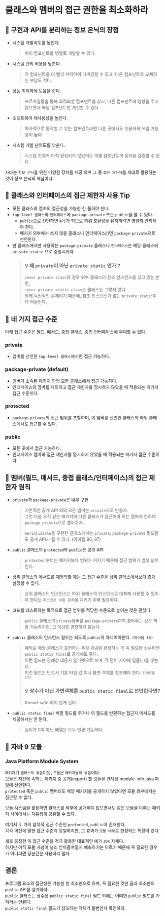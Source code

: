 # 클래스와 멤버의 접근 권한을 최소화하라
## 📍 구현과 API를 분리하는 정보 은닉의 장점

- 시스템 개발속도를 높인다.
  > 여러 컴포넌트를 병렬로 개발할 수 있다.
  >
- 시스템 관리 비용을 낮춘다.
  > 각 컴포넌트를 더 빨리 파악하여 디버깅할 수 있고, 다른 컴포넌트로 교체하는 부담도 적다.
  >
- 성능 최적화에 도움을 준다.
  > 프로파일링을 통해 최적화할 컴포넌트를 찾고, 다른 컴포넌트에 영향을 주지 않으면서 해당 컴포넌트만 개선할 수 있다.
  >
- 소프트웨어 재사용성을 높인다.
  > 독자적으로 동작할 수 있는 컴포넌트라면 다른 곳에서도 유용하게 쓰일 가능성이 높다.
  >
- 시스템 개발 난이도를 낮춘다.
  > 시스템 전체가 아직 완성되지 않았어도 개별 컴포넌트의 동작을 검증할 수 있다.
  
자바는 `정보 은닉`을 위한 다양한 장치를 제공 하며 그 중 `접근 제한자`를 제대로 활용하는 것이 정보 은닉의 핵심이다.
### 
## 📍 클래스와 인터페이스의 접근 제한자 사용 Tip

- 모든 클래스와 멤버의 접근성을 가능한 한 좁혀야 한다.
- `top-level 클래스`와 `인터페이스`에 `package-private` 또는 `public`을 쓸 수 있다.
  - `public`으로 선언하면 `API`가 되므로 하위 호환성을 유지하려면 영원히 관리해야 한다.
  - 패키지 외부에서 쓰지 않을 클래스나 인터페이스라면 `package-private`으로 선언한다.
- 한 클래스에서만 사용하는 `package-private` 클래스나 `인터페이스`는 해당 클래스에 `private static` 으로 중첩시키자.
  > ### 💡 왜 `private`이 아닌 `private static` 인가 ?
  > `inner private class`의 경우 외부 클래스의 참조 인스턴스를 갖고 있는 반면,  
  > `inner private static class`는 클래스는 그렇지 않다.  
  > 원래 독립적인 존재이기 때문에, 참조 인스턴스가 없는 `private static`이 더 어울린다.
###
## 📍 네 가지 접근 수준
아래 접근 수준은 필드, 메서드, 중첩 클래스, 중첩 인터페이스에 부여할 수 있다.
### private
- 멤버를 선언한 `top-level 클래스`에서만 접근 가능하다.
### package-private (default)
- 멤버가 소속된 패키지 안의 모든 클래스에서 접근 가능하다.
- 인터페이스의 멤버를 제외하고 접근 제한자를 명시하지 않았을 때 적용되는 패키지 접근 수준이다.
### protected
- `package-private`의 접근 범위를 포함하며, 이 멤버를 선언한 클래스의 하위 클래스에서도 접근할 수 있다.
### public
- 모든 곳에서 접근 가능하다.
- 인터페이스 멤버의 접근 제한자를 명시하지 않았을 때 적용되는 패키지 접근 수준이다.
### 
## 📍 멤버(필드, 메서드, 중첩 클래스/인터페이스)의 접근 제한자 원칙
- `private`과 `package-private`은 내부 구현  
  > 기본적인 공개 API 외의 모든 멤버는 `private`으로 만들자.  
  그런 다음 오직 같은 패키지의 다른 클래스가 접근해야 하는 멤버에 한하여 `package-private`으로 풀어주자.  
  > 
  > `Serializable`을 구현한 클래스에서는 `private`, `package-private` 필드들도 공개 API가 될 수 있다. (아이템 86, 87)
- `public` 클래스의 `protected`와 `public`은 공개 API
  > `protected` 부터는 패키지보다 범위가 커지기 때문에 접근 범위가 엄청 넓어진다.
- 상위 클래스의 메서드를 재정의할 때는 그 접근 수준을 상위 클래스에서보다 좁게 설정할 수 없다.
  > 상위 클래스의 인스턴스는 하위 클래스의 인스턴스로 대체해 사용할 수 있어야 한다는 `리스코프 치환 원칙`을 지키기 위해 필요하다.
- 코드를 테스트하는 목적으로 접근 범위를 적당한 수준으로 높이는 것은 괜찮다.
  > `public` 클래스의 `private`멤버를 `package-private`까지 풀어주는 것은 허용 가능하지만, 그 이상은 권장하지 않는다.
- `public` 클래스의 인스턴스 필드는 되도록 `public`이 아니어야한다. `(아이템 16)`
  > 예외로 해당 클래스가 표현하는 추상 개념을 완성하는 데 꼭 필요한 상수라면 `public static final`로 공개해도 좋다.  
    이런 필드는 관례상 대문자 알파벳으로 쓰며, 각 단어 사이에 밑줄(_)을 넣는다.  
    이런 필드는 반드시 기본 타입 값 이나 불변 객체를 참조해야 한다. `(아이템 17)`
  > ### 💡 상수가 아닌 가변객체를 `public static final`로 선언한다면?
  > thread-safe 하지 않게 된다.
- `public static final` 배열 필드를 두거나 이 필드를 반환하는 접근자 메서드를 제공해서는 안 된다.
  > 길이가 0이 아닌 배열은 모두 변경 가능하다.

### 
## 📍 자바 9 모듈
### Java Platform Module System 
`패키지`가 `클래스의 묶음`이듯, `모듈`은 `패키지들의 묶음`이다.  
모듈은 자신에 속하는 패키지 중 공개(export) 할 것들을 관례상 module-info.java 파일에 선언한다.  
`protected` 혹은 `public` 멤버라도 해당 패키지를 공개하지 않았다면 모듈 외부에서는 접근할 수 없다.

모듈 시스템을 활용하면 클래스를 외부에 공개하지 않으면서도 같은 모듈을 이루는 패키지 사이에서는 자유롭게 공유할 수 있다.

여기서 두 가지 암묵적 접근 수준인 `protected`, `public`이 존재한다.  
각각 이전에 말한 접근 수준과 동일하지만, 그 효과가 `모듈 내부`로 한정되는 특징이 있다.

새로 등장한 이 접근 수준을 적극 활용한 대표적인 예가 `JDK` 자체다.  
하지만 아직 모듈 개념이 널리 받아들여질지 예측하기는 이르기 때문에 꼭 필요한 경우가 아니라면 당분간은 사용하지 말자.
### 
## 결론
프로그램 요소의 접근성은 가능한 한 최소한으로 하며, 꼭 필요한 것만 골라 최소한의 `public` API를 설계하자.  
`public` 클래스는 상수용 `public static final` 필드 외에는 어떠한 `public` 필드를 가져서는 안된다.  
`public static final` 필드가 참조하는 객체가 불변인지 확인하라.
